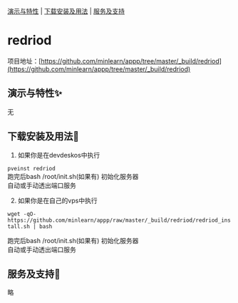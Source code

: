 [演示与特性](#演示与特性) | [下载安装及用法](#下载安装及用法) | [服务及支持](#服务及支持)

redriod
=====

项目地址：[https://github.com/minlearn/appp/tree/master/_build/redriod](https://github.com/minlearn/appp/tree/master/_build/redriod)

演示与特性✨
-----


无



下载安装及用法📄
-----

1) 如果你是在devdeskos中执行  


```pveinst redriod```  
跑完后bash /root/init.sh(如果有) 初始化服务器  
自动或手动透出端口服务



2) 如果你是在自己的vps中执行


```wget -qO- https://github.com/minlearn/appp/raw/master/_build/redriod/redriod_install.sh | bash```  

跑完后bash /root/init.sh(如果有) 初始化服务器  
自动或手动透出端口服务


服务及支持👀
-----

略







